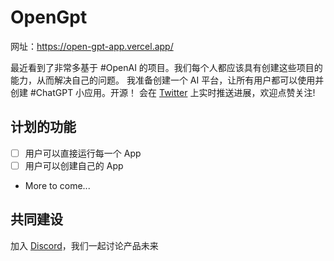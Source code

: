 # OpenGpt

网址：https://open-gpt-app.vercel.app/

最近看到了非常多基于 #OpenAI 的项目。我们每个人都应该具有创建这些项目的能力，从而解决自己的问题。
我准备创建一个 AI 平台，让所有用户都可以使用并创建 #ChatGPT 小应用。开源！
会在 [Twitter](https://twitter.com/EclipsePrayer) 上实时推送进展，欢迎点赞关注!


## 计划的功能

- [ ] 用户可以直接运行每一个 App
- [ ] 用户可以创建自己的 App
- More to come...

## 共同建设

加入 [Discord](https://discord.gg/84J7aMyyCG)，我们一起讨论产品未来
